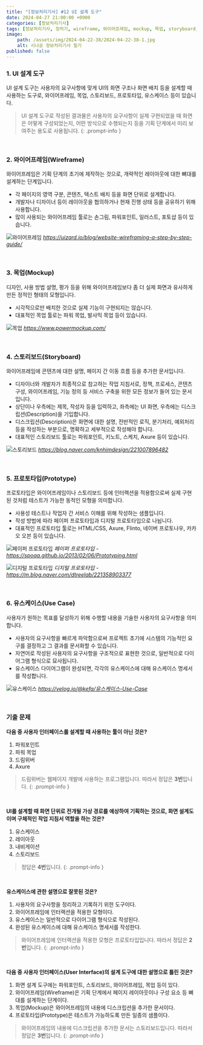 ```yaml
---
title: "[정보처리기사] #12 UI 설계 도구"
date: 2024-04-27 21:00:00 +0900
categories: [정보처리기사]
tags: [정보처리기사, 정처기, wireframe, 와이어프레임, mockup, 목업, storyboard, 스토리보드, prototype, 프로토타입, paper prototype, 페이퍼 프로토타입, digital prototype, 디지털 프로토타입, use case, 유스케이스, powerpoint, 파워포인트, illustrator, 일러스트레이터, photoshop, 포토샵, keynote, 키노트, power mockup, 파워 목업, axure, 액슈어, sketch, 스케치]
image:
    path: /assets/img/2024-04-22-38/2024-04-22-38-1.jpg
    alt: 시나공 정보처리기사 필기
published: false
---
```


### 1. UI 설계 도구

UI 설계 도구는 사용자의 요구사항에 맞게 UI의 화면 구조나 화면 배치 등을 설계할 때 사용하는 도구로, 와이어프레임, 목업, 스토리보드, 프로토타입, 유스케이스 등이 있습니다.

> UI 설계 도구로 작성된 결과물은 사용자의 요구사항이 실제 구현되었을 때 화면은 어떻게 구성되었는지, 어떤 방식으로 수행되는지 등을 기획 단계에서 미리 보여주는 용도로 사용됩니다.
{: .prompt-info }

&nbsp;

### 2. 와이어프레임(Wireframe)

와이어프레임은 기획 단계의 초기에 제작하는 것으로, 개략적인 레이아웃에 대한 뼈대를 설계하는 단계입니다.

- 각 페이지의 영역 구분, 콘텐츠, 텍스트 배치 등을 화면 단위로 설계합니다.
- 개발자나 디자이너 등이 레이아웃을 협의하거나 현재 진행 상태 등을 공유하기 위해 사용합니다.
- 많이 사용되는 와이어프레임 툴로는 손그림, 파워포인트, 일러스트, 포토샵 등이 있습니다.

![와이어프레임](/assets/img/2024-04-27-50/2024-04-27-50-1.png)
_https://uizard.io/blog/website-wireframing-a-step-by-step-guide/_

&nbsp;

### 3. 목업(Mockup)

디자인, 사용 방법 설명, 평가 등을 위해 와이어프레임보다 좀 더 실제 화면과 유사하게 만든 정적인 형태의 모형입니다.

- 시각적으로만 배치한 것으로 실제 기능이 구현되지는 않습니다.
- 대표적인 목업 툴로는 파워 목업, 발사믹 목업 등이 있습니다.

![목업](/assets/img/2024-04-27-50/2024-04-27-50-2.png)
_https://www.powermockup.com/_

&nbsp;

### 4. 스토리보드(Storyboard)

와이어프레임에 콘텐츠에 대한 설명, 페이지 간 이동 흐름 등을 추가한 문서입니다.

- 디자이너와 개발자가 최종적으로 참고하는 작업 지침서로, 정책, 프로세스, 콘텐츠 구성, 와이어프레임, 기능 정의 등 서비스 구축을 위한 모든 정보가 들어 있는 문서입니다.
- 상단이나 우측에는 제목, 작성자 등을 입력하고, 좌측에는 UI 화면, 우측에는 디스크립션(Description)을 기입합니다.
- 디스크립션(Description)은 화면에 대한 설명, 전반적인 로직, 분기처리, 예외처리 등을 작성하는 부분으로, 명확하고 세부적으로 작성해야 합니다.
- 대표적인 스토리보드 툴로는 파워포인트, 키노트, 스케치, Axure 등이 있습니다.

![스토리보드](/assets/img/2024-04-27-50/2024-04-27-50-3.png)
_https://blog.naver.com/knhimdesign/221007896482_

&nbsp;

### 5. 프로토타입(Prototype)

프로토타입은 와이어프레임이나 스토리보드 등에 인터랙션을 적용함으로써 실제 구현된 것처럼 테스트가 가능한 동적인 모형을 의미합니다.

- 사용성 테스트나 작업자 간 서비스 이해를 위해 작성하는 샘플입니다.
- 작성 방법에 따라 페이퍼 프로토타입과 디지털 프로토타입으로 나뉩니다.
- 대표적인 프로토타입 툴로는 HTML/CSS, Axure, Flinto, 네이버 프로토나우, 카카오 오븐 등이 있습니다.

![페이퍼 프로토타입](/assets/img/2024-04-27-50/2024-04-27-50-4.jpg)
_페이퍼 프로토타입 - https://spoqa.github.io/2013/02/06/Prototyping.html_

![디지털 프로토타입](/assets/img/2024-04-27-50/2024-04-27-50-5.png)
_디지털 프로토타입 - https://m.blog.naver.com/dtreelab/221358903377_

&nbsp;

### 6. 유스케이스(Use Case)

사용자가 원하는 목표를 달성하기 위해 수행할 내용을 기술한 사용자의 요구사항을 의미합니다.

- 사용자의 요구사항을 빠르게 파악함으로써 프로젝트 초기에 시스템의 기능적인 요구를 결정하고 그 결과를 문서화할 수 있습니다.
- 자연어로 작성된 사용자의 요구사항을 구조적으로 표현한 것으로, 일반적으로 다이어그램 형식으로 묘사됩니다.
- 유스케이스 다이어그램이 완성되면, 각각의 유스케이스에 대해 유스케이스 명세서를 작성합니다.

![유스케이스](/assets/img/2024-04-27-50/2024-04-27-50-6.png)
_https://velog.io/@kefa/유스케이스-Use-Case_

&nbsp;

### 기출 문제

**다음 중 사용자 인터페이스를 설계할 때 사용하는 툴이 아닌 것은?**

1. 파워포인트
2. 파워 목업
3. 드림위버
4. Axure

> 드림위버는 웹페이지 개발에 사용하는 프로그램입니다. 따라서 정답은 **3번**입니다.
{: .prompt-info }

&nbsp;

**UI를 설계할 때 화면 단위로 전개될 가상 경로를 예상하여 기획하는 것으로, 화면 설계도이며 구체적인 작업 지침서 역할을 하는 것은?**

1. 유스케이스
2. 레이아웃
3. 내비게이션
4. 스토리보드

> 정답은 **4번**입니다.
{: .prompt-info }

&nbsp;

**유스케이스에 관한 설명으로 잘못된 것은?**

1. 사용자의 요구사항을 정리하고 기록하기 위한 도구이다.
2. 와이어프레임에 인터랙션을 적용한 모형이다.
3. 유스케이스는 일반적으로 다이어그램 형식으로 작성된다.
4. 완성된 유스케이스에 대해 유스케이스 명세서를 작성한다.

> 와이어프레임에 인터랙션을 적용한 모형은 프로토타입입니다. 따라서 정답은 **2번**입니다.
{: .prompt-info }

&nbsp;

**다음 중 사용자 인터페이스(User Interface)의 설계 도구에 대한 설명으로 틀린 것은?**

1. 화면 설계 도구에는 파워포인트, 스토리보드, 와이어프레임, 목업 등이 있다.
2. 와이어프레임(Wireframe)은 기획 단계에서 페이지 레이아웃이나 구성 요소 등 뼈대를 설계하는 단계이다.
3. 목업(Mockup)은 와이어프레임의 내용에 디스크립션을 추가한 문서이다.
4. 프로토타입(Prototype)은 테스트가 가능하도록 만든 일종의 샘플이다.

> 와이어프레임의 내용에 디스크립션을 추가한 문서는 스토리보드입니다. 따라서 정답은 **3번**입니다.
{: .prompt-info }